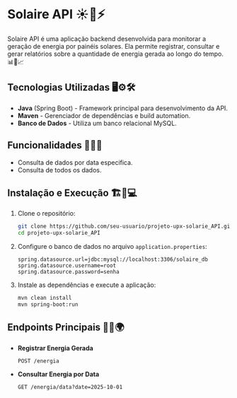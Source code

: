 # Solaire API ☀️🔋⚡

Solaire API é uma aplicação backend desenvolvida para monitorar a geração de energia por painéis solares. Ela permite registrar, consultar e gerar relatórios sobre a quantidade de energia gerada ao longo do tempo. 📊🔎📈


## Tecnologias Utilizadas 🖥️⚙️🛠️

- **Java** (Spring Boot) - Framework principal para desenvolvimento da API.
- **Maven** - Gerenciador de dependências e build automation.
- **Banco de Dados** - Utiliza um banco relacional MySQL.

## Funcionalidades 📢📄🔑

- Consulta de dados por data especifica.
- Consulta de todos os dados.

## Instalação e Execução 🏗️🚀💻

1. Clone o repositório:
   ```sh
   git clone https://github.com/seu-usuario/projeto-upx-solarie_API.git
   cd projeto-upx-solarie_API
   ```

2. Configure o banco de dados no arquivo `application.properties`:
   ```properties
   spring.datasource.url=jdbc:mysql://localhost:3306/solaire_db
   spring.datasource.username=root
   spring.datasource.password=senha
   ```

3. Instale as dependências e execute a aplicação:
   ```sh
   mvn clean install
   mvn spring-boot:run
   ```

## Endpoints Principais 🔗📡🌍


- **Registrar Energia Gerada**
  ```http
  POST /energia
  ```

- **Consultar Energia por Data**
  ```http
  GET /energia/data?date=2025-10-01
  ```



